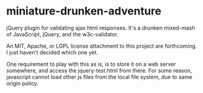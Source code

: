 miniature-drunken-adventure
=================

jQuery plugin for validating ajax html responses.  It's a drunken
mixed-mash of JavaScript, jQuery, and the w3c-validator.

An MIT, Apache, or LGPL license attachment to this project are forthcoming.
I just haven't decided which one yet.

One requirement to play with this as is, is to store it on a web server
somewhere, and access the jquery-test.html from there.  For some reason,
javascript cannot load other js files from the local file system, due to
same origin policy.
